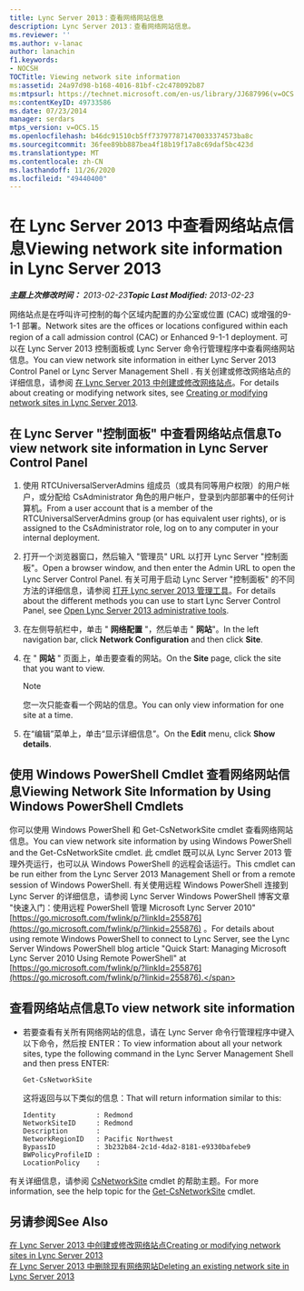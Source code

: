 ```yaml
---
title: Lync Server 2013：查看网络网站信息
description: Lync Server 2013：查看网络网站信息。
ms.reviewer: ''
ms.author: v-lanac
author: lanachin
f1.keywords:
- NOCSH
TOCTitle: Viewing network site information
ms:assetid: 24a97d98-b168-4016-81bf-c2c478092b87
ms:mtpsurl: https://technet.microsoft.com/en-us/library/JJ687996(v=OCS.15)
ms:contentKeyID: 49733586
ms.date: 07/23/2014
manager: serdars
mtps_version: v=OCS.15
ms.openlocfilehash: b46dc91510cb5ff737977871470033374573ba8c
ms.sourcegitcommit: 36fee89bb887bea4f18b19f17a8c69daf5bc423d
ms.translationtype: MT
ms.contentlocale: zh-CN
ms.lasthandoff: 11/26/2020
ms.locfileid: "49440400"
---
```

# <a name="viewing-network-site-information-in-lync-server-2013"></a><span data-ttu-id="d2cfa-103">在 Lync Server 2013 中查看网络站点信息</span><span class="sxs-lookup"><span data-stu-id="d2cfa-103">Viewing network site information in Lync Server 2013</span></span>

<div data-xmlns="http://www.w3.org/1999/xhtml">

<div class="topic" data-xmlns="http://www.w3.org/1999/xhtml" data-msxsl="urn:schemas-microsoft-com:xslt" data-cs="https://msdn.microsoft.com/">

<div data-asp="https://msdn2.microsoft.com/asp">



</div>

<div id="mainSection">

<div id="mainBody"><span data-ttu-id="d2cfa-104">

<span> </span></span><span class="sxs-lookup"><span data-stu-id="d2cfa-104">

<span> </span></span></span>

<span data-ttu-id="d2cfa-105">_**主题上次修改时间：** 2013-02-23_</span><span class="sxs-lookup"><span data-stu-id="d2cfa-105">_**Topic Last Modified:** 2013-02-23_</span></span>

<span data-ttu-id="d2cfa-106">网络站点是在呼叫许可控制的每个区域内配置的办公室或位置 (CAC) 或增强的9-1-1 部署。</span><span class="sxs-lookup"><span data-stu-id="d2cfa-106">Network sites are the offices or locations configured within each region of a call admission control (CAC) or Enhanced 9-1-1 deployment.</span></span> <span data-ttu-id="d2cfa-107">可以在 Lync Server 2013 控制面板或 Lync Server 命令行管理程序中查看网络网站信息。</span><span class="sxs-lookup"><span data-stu-id="d2cfa-107">You can view network site information in either Lync Server 2013 Control Panel or Lync Server Management Shell .</span></span> <span data-ttu-id="d2cfa-108">有关创建或修改网络站点的详细信息，请参阅 [在 Lync Server 2013 中创建或修改网络站点](lync-server-2013-creating-or-modifying-network-sites.md)。</span><span class="sxs-lookup"><span data-stu-id="d2cfa-108">For details about creating or modifying network sites, see [Creating or modifying network sites in Lync Server 2013](lync-server-2013-creating-or-modifying-network-sites.md).</span></span>

<div>

## <a name="to-view-network-site-information-in-lync-server-control-panel"></a><span data-ttu-id="d2cfa-109">在 Lync Server "控制面板" 中查看网络站点信息</span><span class="sxs-lookup"><span data-stu-id="d2cfa-109">To view network site information in Lync Server Control Panel</span></span>

1.  <span data-ttu-id="d2cfa-110">使用 RTCUniversalServerAdmins 组成员（或具有同等用户权限）的用户帐户，或分配给 CsAdministrator 角色的用户帐户，登录到内部部署中的任何计算机。</span><span class="sxs-lookup"><span data-stu-id="d2cfa-110">From a user account that is a member of the RTCUniversalServerAdmins group (or has equivalent user rights), or is assigned to the CsAdministrator role, log on to any computer in your internal deployment.</span></span>

2.  <span data-ttu-id="d2cfa-111">打开一个浏览器窗口，然后输入 "管理员" URL 以打开 Lync Server "控制面板"。</span><span class="sxs-lookup"><span data-stu-id="d2cfa-111">Open a browser window, and then enter the Admin URL to open the Lync Server Control Panel.</span></span> <span data-ttu-id="d2cfa-112">有关可用于启动 Lync Server "控制面板" 的不同方法的详细信息，请参阅 [打开 Lync server 2013 管理工具](lync-server-2013-open-lync-server-administrative-tools.md)。</span><span class="sxs-lookup"><span data-stu-id="d2cfa-112">For details about the different methods you can use to start Lync Server Control Panel, see [Open Lync Server 2013 administrative tools](lync-server-2013-open-lync-server-administrative-tools.md).</span></span>

3.  <span data-ttu-id="d2cfa-113">在左侧导航栏中，单击 " **网络配置** "，然后单击 " **网站**"。</span><span class="sxs-lookup"><span data-stu-id="d2cfa-113">In the left navigation bar, click **Network Configuration** and then click **Site**.</span></span>

4.  <span data-ttu-id="d2cfa-114">在 " **网站** " 页面上，单击要查看的网站。</span><span class="sxs-lookup"><span data-stu-id="d2cfa-114">On the **Site** page, click the site that you want to view.</span></span>
    
    <div>
    

    > [!NOTE]  
    > <span data-ttu-id="d2cfa-115">您一次只能查看一个网站的信息。</span><span class="sxs-lookup"><span data-stu-id="d2cfa-115">You can only view information for one site at a time.</span></span>

    
    </div>

5.  <span data-ttu-id="d2cfa-116">在“编辑”菜单上，单击“显示详细信息”。</span><span class="sxs-lookup"><span data-stu-id="d2cfa-116">On the **Edit** menu, click **Show details**.</span></span>

</div>

<div>

## <a name="viewing-network-site-information-by-using-windows-powershell-cmdlets"></a><span data-ttu-id="d2cfa-117">使用 Windows PowerShell Cmdlet 查看网络网站信息</span><span class="sxs-lookup"><span data-stu-id="d2cfa-117">Viewing Network Site Information by Using Windows PowerShell Cmdlets</span></span>

<span data-ttu-id="d2cfa-118">你可以使用 Windows PowerShell 和 Get-CsNetworkSite cmdlet 查看网络网站信息。</span><span class="sxs-lookup"><span data-stu-id="d2cfa-118">You can view network site information by using Windows PowerShell and the Get-CsNetworkSite cmdlet.</span></span> <span data-ttu-id="d2cfa-119">此 cmdlet 既可以从 Lync Server 2013 管理外壳运行，也可以从 Windows PowerShell 的远程会话运行。</span><span class="sxs-lookup"><span data-stu-id="d2cfa-119">This cmdlet can be run either from the Lync Server 2013 Management Shell or from a remote session of Windows PowerShell.</span></span> <span data-ttu-id="d2cfa-120">有关使用远程 Windows PowerShell 连接到 Lync Server 的详细信息，请参阅 Lync Server Windows PowerShell 博客文章 "快速入门：使用远程 PowerShell 管理 Microsoft Lync Server 2010" [https://go.microsoft.com/fwlink/p/?linkId=255876](https://go.microsoft.com/fwlink/p/?linkid=255876) 。</span><span class="sxs-lookup"><span data-stu-id="d2cfa-120">For details about using remote Windows PowerShell to connect to Lync Server, see the Lync Server Windows PowerShell blog article "Quick Start: Managing Microsoft Lync Server 2010 Using Remote PowerShell" at [https://go.microsoft.com/fwlink/p/?linkId=255876](https://go.microsoft.com/fwlink/p/?linkid=255876).</span></span>

<div>

## <a name="to-view-network-site-information"></a><span data-ttu-id="d2cfa-121">查看网络站点信息</span><span class="sxs-lookup"><span data-stu-id="d2cfa-121">To view network site information</span></span>

  - <span data-ttu-id="d2cfa-122">若要查看有关所有网络网站的信息，请在 Lync Server 命令行管理程序中键入以下命令，然后按 ENTER：</span><span class="sxs-lookup"><span data-stu-id="d2cfa-122">To view information about all your network sites, type the following command in the Lync Server Management Shell and then press ENTER:</span></span>
    
        Get-CsNetworkSite
    
    <span data-ttu-id="d2cfa-123">这将返回与以下类似的信息：</span><span class="sxs-lookup"><span data-stu-id="d2cfa-123">That will return information similar to this:</span></span>
    
        Identity          : Redmond
        NetworkSiteID     : Redmond
        Description       :
        NetworkRegionID   : Pacific Northwest
        BypassID          : 3b232b84-2c1d-4da2-8181-e9330bafebe9
        BWPolicyProfileID :
        LocationPolicy    :

</div>

<span data-ttu-id="d2cfa-124">有关详细信息，请参阅 [CsNetworkSite](https://docs.microsoft.com/powershell/module/skype/Get-CsNetworkSite) cmdlet 的帮助主题。</span><span class="sxs-lookup"><span data-stu-id="d2cfa-124">For more information, see the help topic for the [Get-CsNetworkSite](https://docs.microsoft.com/powershell/module/skype/Get-CsNetworkSite) cmdlet.</span></span>

</div>

<div>

## <a name="see-also"></a><span data-ttu-id="d2cfa-125">另请参阅</span><span class="sxs-lookup"><span data-stu-id="d2cfa-125">See Also</span></span>


[<span data-ttu-id="d2cfa-126">在 Lync Server 2013 中创建或修改网络站点</span><span class="sxs-lookup"><span data-stu-id="d2cfa-126">Creating or modifying network sites in Lync Server 2013</span></span>](lync-server-2013-creating-or-modifying-network-sites.md)  
[<span data-ttu-id="d2cfa-127">在 Lync Server 2013 中删除现有网络网站</span><span class="sxs-lookup"><span data-stu-id="d2cfa-127">Deleting an existing network site in Lync Server 2013</span></span>](lync-server-2013-deleting-an-existing-network-site.md)  
  

<span data-ttu-id="d2cfa-128"></div>

</div>

<span> </span>

</div>

</div>

</span><span class="sxs-lookup"><span data-stu-id="d2cfa-128"></div>

</div>

<span> </span>

</div>

</div>

</span></span></div>

